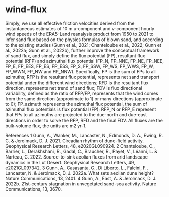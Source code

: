 # wind-flux
Simply, we use all effective friction velocities derived from the instantaneous estimates of 10 m u-component and v-component hourly wind speeds of the ERA5-Land reanalysis product from 1950 to 2021 to infer sand flux based on the physics formulas of blown sand, and according to the existing studies (Gunn et al., 2021; Chanteloube et al., 2022; Gunn et al., 2022a; Gunn et al., 2022b), further improve the conceptual framework of sand flux, and simply define the flux potential (FP), resultant flux potential (RFP) and azimuthal flux potential (FP_N, FP_NNE, FP_NE, FP_NEE, FP_E, FP_EES, FP_ES, FP_ESS, FP_S, FP_SSW, FP_WS, FP_WWS, FP_W, FP_WWN, FP_NW and FP_NNW). Specifically, FP is the sum of FPs to all azimuths; RFP is the resultant flux potential, represents net sand transport potential under the different wind directions; RFD is the resultant flux direction, represents net trend of sand flux; FDV is flux directional variability, defined as the ratio of RFP/FP, represents that the wind comes from the same direction (approximate to 1) or many directions (approximate to 0); FP_azimuth represents the azimuthal flux potential, the sum of azimuthal flux potentials is flux potential (FP); RFP_N or RFP_E represent that FPs to all azimuths are projected to the due-north and due-east directions in order to solve the RFP, RFD and the final FDV. All fluxes are the bulk-volume flux, the units are m2 yr-1.

References
1 Gunn, A., Wanker, M., Lancaster, N., Edmonds, D. A., Ewing, R. C. & Jerolmack, D. J. 2021. Circadian rhythm of dune-field activity. Geophysical Research Letters, 48, e2020GL090924.
2 Chanteloube, C., Barrier, L., Derakhshani, R., Gadal, C., Braucher, R., Payet, V., Léanni, L. & Narteau, C. 2022. Source-to-sink aeolian fluxes from arid landscape dynamics in the Lut Desert. Geophysical Research Letters, 49, e2021GL097342. 
3 Gunn, A., Casasanta, G., Di Liberto, L., Falcini, F., Lancaster, N. & Jerolmack, D. J. 2022a. What sets aeolian dune height? Nature Communications, 13, 2401. 
4 Gunn, A., East, A. & Jerolmack, D. J. 2022b. 21st-century stagnation in unvegetated sand-sea activity. Nature Communications, 13, 3670.
